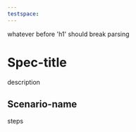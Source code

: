 ```yaml
---
testspace:
---
```


whatever before 'h1' should break parsing

# Spec-title

description

## Scenario-name

steps
